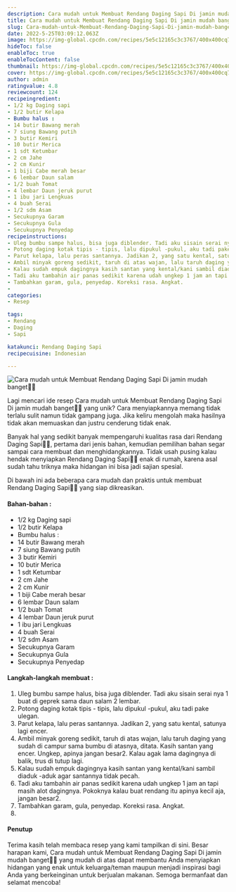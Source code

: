```yaml
---
description: Cara mudah untuk Membuat Rendang Daging Sapi Di jamin mudah banget"
title: Cara mudah untuk Membuat Rendang Daging Sapi Di jamin mudah banget
slug: Cara-mudah-untuk-Membuat-Rendang-Daging-Sapi-Di-jamin-mudah-banget
date: 2022-5-25T03:09:12.063Z
image: https://img-global.cpcdn.com/recipes/5e5c12165c3c3767/400x400cq70/photo.jpg
hideToc: false
enableToc: true
enableTocContent: false
thumbnail: https://img-global.cpcdn.com/recipes/5e5c12165c3c3767/400x400cq70/photo.jpg
cover: https://img-global.cpcdn.com/recipes/5e5c12165c3c3767/400x400cq70/photo.jpg
author: admin
ratingvalue: 4.8
reviewcount: 124
recipeingredient:
- 1/2 kg Daging sapi
- 1/2 butir Kelapa
- Bumbu halus :
- 14 butir Bawang merah
- 7 siung Bawang putih
- 3 butir Kemiri
- 10 butir Merica
- 1 sdt Ketumbar
- 2 cm Jahe
- 2 cm Kunir
- 1 biji Cabe merah besar
- 6 lembar Daun salam
- 1/2 buah Tomat
- 4 lembar Daun jeruk purut
- 1 ibu jari Lengkuas
- 4 buah Serai
- 1/2 sdm Asam
- Secukupnya Garam
- Secukupnya Gula
- Secukupnya Penyedap
recipeinstructions:
- Uleg bumbu sampe halus, bisa juga diblender. Tadi aku sisain serai nya 1 buat di geprek sama daun salam 2 lembar.
- Potong daging kotak tipis - tipis, lalu dipukul -pukul, aku tadi pake ulegan.
- Parut kelapa, lalu peras santannya. Jadikan 2, yang satu kental, satunya lagi encer.
- Ambil minyak goreng sedikit, taruh di atas wajan, lalu taruh daging yang sudah di campur sama bumbu di atasnya, ditata. Kasih santan yang encer. Ungkep, apinya jangan besar2. Kalau agak lama dagingnya di balik, trus di tutup lagi.
- Kalau sudah empuk dagingnya kasih santan yang kental/kani sambil diaduk -aduk agar santannya tidak pecah.
- Tadi aku tambahin air panas sedikit karena udah ungkep 1 jam an tapi masih alot dagingnya. Pokoknya kalau buat rendang itu apinya kecil aja, jangan besar2.
- Tambahkan garam, gula, penyedap. Koreksi rasa. Angkat.
- 
categories:
- Resep

tags:
- Rendang
- Daging
- Sapi

katakunci: Rendang Daging Sapi
recipecuisine: Indonesian

---
```


![Cara mudah untuk Membuat Rendang Daging Sapi Di jamin mudah banget👩‍🍳](https://img-global.cpcdn.com/recipes/5e5c12165c3c3767/400x400cq70/photo.jpg)

Lagi mencari ide resep Cara mudah untuk Membuat Rendang Daging Sapi Di jamin mudah banget👩‍🍳 yang unik? Cara menyiapkannya memang tidak terlalu sulit namun tidak gampang juga. Jika keliru mengolah maka hasilnya tidak akan memuaskan dan justru cenderung tidak enak.

Banyak hal yang sedikit banyak mempengaruhi kualitas rasa dari Rendang Daging Sapi👩‍🍳, pertama dari jenis bahan, kemudian pemilihan bahan segar sampai cara membuat dan menghidangkannya. Tidak usah pusing kalau hendak menyiapkan Rendang Daging Sapi👩‍🍳 enak di rumah, karena asal sudah tahu triknya maka hidangan ini bisa jadi sajian spesial.

Di bawah ini ada beberapa cara mudah dan praktis untuk membuat Rendang Daging Sapi👩‍🍳 yang siap dikreasikan.

<!--inarticleads1-->

#### Bahan-bahan :

- 1/2 kg Daging sapi
- 1/2 butir Kelapa
- Bumbu halus :
- 14 butir Bawang merah
- 7 siung Bawang putih
- 3 butir Kemiri
- 10 butir Merica
- 1 sdt Ketumbar
- 2 cm Jahe
- 2 cm Kunir
- 1 biji Cabe merah besar
- 6 lembar Daun salam
- 1/2 buah Tomat
- 4 lembar Daun jeruk purut
- 1 ibu jari Lengkuas
- 4 buah Serai
- 1/2 sdm Asam
- Secukupnya Garam
- Secukupnya Gula
- Secukupnya Penyedap

<!--inarticleads2-->

#### Langkah-langkah membuat :

1. Uleg bumbu sampe halus, bisa juga diblender. Tadi aku sisain serai nya 1 buat di geprek sama daun salam 2 lembar.
1. Potong daging kotak tipis - tipis, lalu dipukul -pukul, aku tadi pake ulegan.
1. Parut kelapa, lalu peras santannya. Jadikan 2, yang satu kental, satunya lagi encer.
1. Ambil minyak goreng sedikit, taruh di atas wajan, lalu taruh daging yang sudah di campur sama bumbu di atasnya, ditata. Kasih santan yang encer. Ungkep, apinya jangan besar2. Kalau agak lama dagingnya di balik, trus di tutup lagi.
1. Kalau sudah empuk dagingnya kasih santan yang kental/kani sambil diaduk -aduk agar santannya tidak pecah.
1. Tadi aku tambahin air panas sedikit karena udah ungkep 1 jam an tapi masih alot dagingnya. Pokoknya kalau buat rendang itu apinya kecil aja, jangan besar2.
1. Tambahkan garam, gula, penyedap. Koreksi rasa. Angkat.
1. 

#### Penutup

Terima kasih telah membaca resep yang kami tampilkan di sini. Besar harapan kami, Cara mudah untuk Membuat Rendang Daging Sapi Di jamin mudah banget👩‍🍳 yang mudah di atas dapat membantu Anda menyiapkan hidangan yang enak untuk keluarga/teman maupun menjadi inspirasi bagi Anda yang berkeinginan untuk berjualan makanan. Semoga bermanfaat dan selamat mencoba!